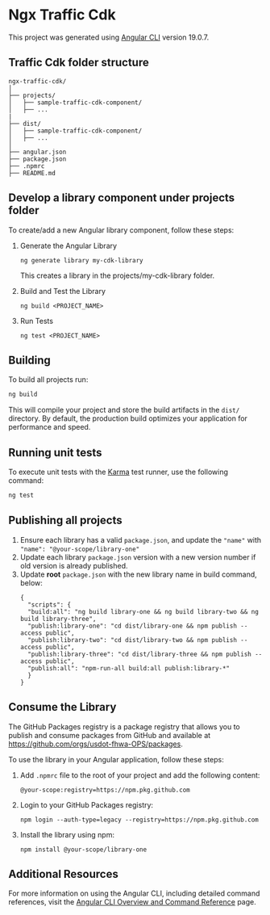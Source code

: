 # Ngx Traffic Cdk

This project was generated using [Angular CLI](https://github.com/angular/angular-cli) version 19.0.7.

## Traffic Cdk folder structure
```
ngx-traffic-cdk/
│
├── projects/
│   ├── sample-traffic-cdk-component/
│   ├── ...
|
├── dist/
│   ├── sample-traffic-cdk-component/
│   ├── ...
│
├── angular.json
├── package.json
├── .npmrc
├── README.md
```
## Develop a library component under projects folder
To create/add a new Angular library component, follow these steps:
1. Generate the Angular Library
    ```
    ng generate library my-cdk-library
    ```
    This creates a library in the projects/my-cdk-library folder.

2. Build and Test the Library
    ```
    ng build <PROJECT_NAME>
    ```
3. Run Tests
    ```
    ng test <PROJECT_NAME>
    ```
## Building

To build all projects run:

```bash
ng build
```

This will compile your project and store the build artifacts in the `dist/` directory. By default, the production build optimizes your application for performance and speed.

## Running unit tests

To execute unit tests with the [Karma](https://karma-runner.github.io) test runner, use the following command:

  ```bash
  ng test
  ```

## Publishing all projects
1. Ensure each library has a valid `package.json`, and update the `"name"` with `"name": "@your-scope/library-one"`
2. Update each library `package.json` version with a new version number if old version is already published.
3. Update **root** `package.json` with the new library name in build command, below:
    ``` 
    {
      "scripts": {
      "build:all": "ng build library-one && ng build library-two && ng build library-three",
      "publish:library-one": "cd dist/library-one && npm publish --access public",
      "publish:library-two": "cd dist/library-two && npm publish --access public",
      "publish:library-three": "cd dist/library-three && npm publish --access public",
      "publish:all": "npm-run-all build:all publish:library-*"
      }
    }
   ```
## Consume the Library
The GitHub Packages registry is a package registry that allows you to publish and consume packages from GitHub and available at https://github.com/orgs/usdot-fhwa-OPS/packages.

To use the library in your Angular application, follow these steps:
1. Add `.npmrc` file to the root of your project and add the following content:
    ```
    @your-scope:registry=https://npm.pkg.github.com
    ```
1. Login to your GitHub Packages registry:
    ```
    npm login --auth-type=legacy --registry=https://npm.pkg.github.com
    ```
1. Install the library using npm:
    ```
    npm install @your-scope/library-one
    ```

## Additional Resources

For more information on using the Angular CLI, including detailed command references, visit the [Angular CLI Overview and Command Reference](https://angular.dev/tools/cli) page.
